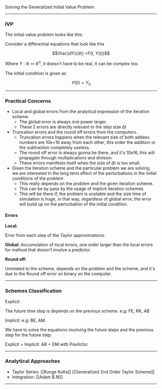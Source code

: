 Solving the Generalized Initial Value Problem 

---

### **IVP**

The initial value problem looks like this: 

Consider a differential equations that look like this

$$\frac{dY}{dt} =F(t, Y(t))$$

Where $Y:\mathbb{R} \mapsto \mathbb{R}^n$, it doesn't have to be real, it can be complex too. 

The initial condition is given as 

$$
Y(0) = Y_0
$$

---

### **Practical Concerns**

* Local and global errors from the analytical expression of the iteration scheme. 
	* The global error is always one power larger. 
	* These 2 errors are directly relevant to the step size $\Delta t$
* Truncation errors and the round off errors from the computers. 
  * Truncation errors happens when the relevant size of both addees numbers are 10e+16 away from each other, this order the addition or the subtraction completely useless.
  * The round off error is always gonna be there, and it's 10e16, this will propagate through multiplications and division. 
  * These errors manifests itself when the size of $\Delta t$ is too small. 
* Given the iteration scheme and the particular problem we are solving, we are interested in the long term affect of the perturbations in the initial conditions of the problem 
	* This really depends on the problem and the given iteration scheme. 
	* This can be by pass by the usage of implicit iteration schemes 
	* This will be there if, the problem is unstable and the size time of simulation is huge, in that way, regardless of global error, the error will build up on the perturbation of the initial condition. 

#### **Errors**
**Local:**

Error from each step of the Taylor approximations. 

**Global:**
Accumulation of local errors, one order larger than the local errors for method that doesn't involve a predictor. 

**Round off:**

Unrelated to the scheme, depends on the problem and the scheme, and it's due to the Round off error on binary on the computer. 

---

### **Schemes Classification** 
Explicit: 

The future time step is depends on the previous scheme. 
e.g: FE, RK, AB

Implicit: 
e.g: BE, AM. 

We have to solve the equations involving the future steps and the previous step for the future step. 

Explicit + Implicit: 
AB + DM with Predictor

---

### **Analytical Approaches**

* Taylor Series: [[Runge Kutta]] [[Generalized 2nd Order Taylor Scheme]]
* Integration: [[Adam B.M]]

---



